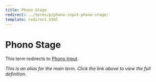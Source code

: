 ```yaml
---
title: Phono Stage
redirect: ../terms/p/phono-input-phono-stage/
template: redirect.html
---
```


# Phono Stage

This term redirects to [Phono Input](../terms/p/phono-input-phono-stage/).

*This is an alias for the main term. Click the link above to view the full definition.*
